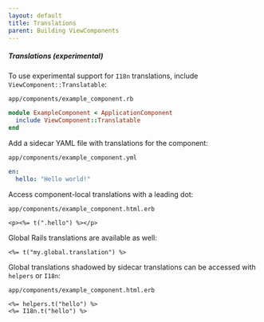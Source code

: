 ```yaml
---
layout: default
title: Translations
parent: Building ViewComponents
---
```


##### Translations (experimental)

To use experimental support for `I18n` translations, include `ViewComponent::Translatable`:

`app/components/example_component.rb`

```ruby
module ExampleComponent < ApplicationComponent
  include ViewComponent::Translatable
end
```

Add a sidecar YAML file with translations for the component:

`app/components/example_component.yml`

```yml
en:
  hello: "Hello world!"
```

Access component-local translations with a leading dot:

`app/components/example_component.html.erb`

```erb
<p><%= t(".hello") %></p>
```

Global Rails translations are available as well:

```erb
<%= t("my.global.translation") %>
```

Global translations shadowed by sidecar translations can be accessed with `helpers` or `I18n`:

`app/components/example_component.html.erb`

```erb
<%= helpers.t("hello") %>
<%= I18n.t("hello") %>
```
